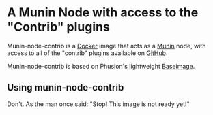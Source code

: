 # A Munin Node with access to the "Contrib" plugins

Munin-node-contrib is a [Docker](https://www.docker.com) image that acts as a [Munin](http://www.munin-monitoring.org) node, with access to all of the "contrib" plugins available on [GitHub](github.com/munin-monitoring/contrib).

Munin-node-contrib is based on Phusion's lightweight [Baseimage](https://hub.docker.com/r/phusion/baseimage/).

## Using munin-node-contrib

Don't. As the man once said: "Stop! This image is not ready yet!"
